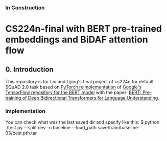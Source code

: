 
### In Construction 

# CS224n-final with BERT pre-trained embeddings and BiDAF attention flow

## 0. Introduction

This repository is for Liu and Lijing's final project of cs224n for default SQuAD 2.0 task based on [PyTorch reimplementation](https://github.com/huggingface/pytorch-pretrained-BERT) of [Google's TensorFlow repository for the BERT model](https://github.com/google-research/bert) with the paper: [BERT: Pre-training of Deep Bidirectional Transformers for Language Understanding](https://arxiv.org/abs/1810.04805).

### Implementation

You can check what was the last saved dir and specify like this:
$ python ./test.py  --split dev -n baseline --load_path save/train/baseline-03/best.pth.tar